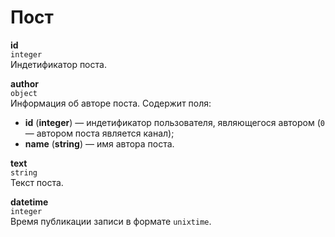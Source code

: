 # Пост

**id**  
`integer`  
Индетификатор поста.

**author**  
`object`  
Информация об авторе поста. Содержит поля:  
* **id** (**integer**) — индетификатор пользователя, являющегося автором (`0` — автором поста является канал);
* **name** (**string**) — имя автора поста.

**text**  
`string`  
Текст поста.

**datetime**  
`integer`  
Время публикации записи в формате `unixtime`.